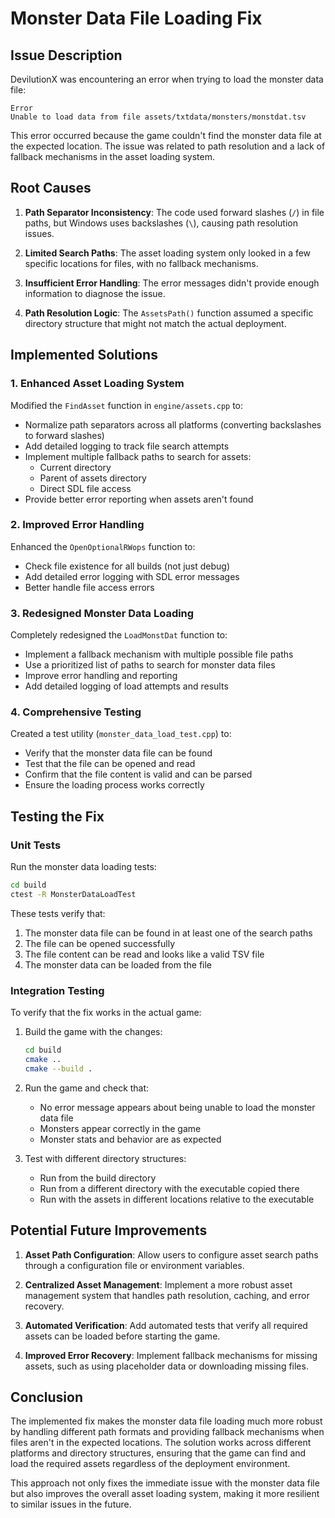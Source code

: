 # Monster Data File Loading Fix

## Issue Description

DevilutionX was encountering an error when trying to load the monster data file:

```
Error
Unable to load data from file assets/txtdata/monsters/monstdat.tsv
```

This error occurred because the game couldn't find the monster data file at the expected location. The issue was related to path resolution and a lack of fallback mechanisms in the asset loading system.

## Root Causes

1. **Path Separator Inconsistency**: The code used forward slashes (`/`) in file paths, but Windows uses backslashes (`\`), causing path resolution issues.

2. **Limited Search Paths**: The asset loading system only looked in a few specific locations for files, with no fallback mechanisms.

3. **Insufficient Error Handling**: The error messages didn't provide enough information to diagnose the issue.

4. **Path Resolution Logic**: The `AssetsPath()` function assumed a specific directory structure that might not match the actual deployment.

## Implemented Solutions

### 1. Enhanced Asset Loading System

Modified the `FindAsset` function in `engine/assets.cpp` to:
- Normalize path separators across all platforms (converting backslashes to forward slashes)
- Add detailed logging to track file search attempts
- Implement multiple fallback paths to search for assets:
  - Current directory
  - Parent of assets directory
  - Direct SDL file access
- Provide better error reporting when assets aren't found

### 2. Improved Error Handling

Enhanced the `OpenOptionalRWops` function to:
- Check file existence for all builds (not just debug)
- Add detailed error logging with SDL error messages
- Better handle file access errors

### 3. Redesigned Monster Data Loading

Completely redesigned the `LoadMonstDat` function to:
- Implement a fallback mechanism with multiple possible file paths
- Use a prioritized list of paths to search for monster data files
- Improve error handling and reporting
- Add detailed logging of load attempts and results

### 4. Comprehensive Testing

Created a test utility (`monster_data_load_test.cpp`) to:
- Verify that the monster data file can be found
- Test that the file can be opened and read
- Confirm that the file content is valid and can be parsed
- Ensure the loading process works correctly

## Testing the Fix

### Unit Tests

Run the monster data loading tests:

```bash
cd build
ctest -R MonsterDataLoadTest
```

These tests verify that:
1. The monster data file can be found in at least one of the search paths
2. The file can be opened successfully
3. The file content can be read and looks like a valid TSV file
4. The monster data can be loaded from the file

### Integration Testing

To verify that the fix works in the actual game:

1. Build the game with the changes:
   ```bash
   cd build
   cmake ..
   cmake --build .
   ```

2. Run the game and check that:
   - No error message appears about being unable to load the monster data file
   - Monsters appear correctly in the game
   - Monster stats and behavior are as expected

3. Test with different directory structures:
   - Run from the build directory
   - Run from a different directory with the executable copied there
   - Run with the assets in different locations relative to the executable

## Potential Future Improvements

1. **Asset Path Configuration**: Allow users to configure asset search paths through a configuration file or environment variables.

2. **Centralized Asset Management**: Implement a more robust asset management system that handles path resolution, caching, and error recovery.

3. **Automated Verification**: Add automated tests that verify all required assets can be loaded before starting the game.

4. **Improved Error Recovery**: Implement fallback mechanisms for missing assets, such as using placeholder data or downloading missing files.

## Conclusion

The implemented fix makes the monster data file loading much more robust by handling different path formats and providing fallback mechanisms when files aren't in the expected locations. The solution works across different platforms and directory structures, ensuring that the game can find and load the required assets regardless of the deployment environment.

This approach not only fixes the immediate issue with the monster data file but also improves the overall asset loading system, making it more resilient to similar issues in the future.
